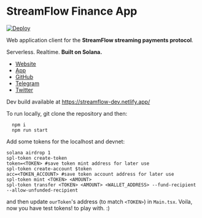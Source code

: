 # StreamFlow Finance App

[![Deploy](https://github.com/StreamFlow-Finance/streamflow-app/actions/workflows/gh-pages-prod.yml/badge.svg)](https://github.com/StreamFlow-Finance/streamflow-app/actions/workflows/gh-pages-prod.yml)

Web application client for the **StreamFlow streaming payments protocol**.

Serverless. Realtime. **Built on Solana.**

- [Website](https://streamflow.finance)
- [App](https://app.streamflow.finance)
- [GitHub](https://github.com/streamflow-finance)
- [Telegram](https://t.me/streamflow_fi)
- [Twitter](https://twitter.com/streamflow_fi)

Dev build available at https://streamflow-dev.netlify.app/

To run locally, git clone the repository and then:

```
  npm i
  npm run start
```

Add some tokens for the localhost and devnet:

```
solana airdrop 1
spl-token create-token
token=<TOKEN> #save token mint address for later use
spl-token create-account $token
acc=<TOKEN_ACCOUNT> #save token account address for later use
spl-token mint <TOKEN> <AMOUNT>
spl-token transfer <TOKEN> <AMOUNT> <WALLET_ADDRESS> --fund-recipient --allow-unfunded-recipient
```

and then update `ourToken`'s address (to match `<TOKEN>`) in `Main.tsx`. Voila, now you have test tokens! to play with. :)
